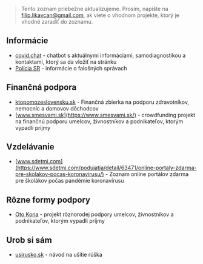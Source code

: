 > Tento zoznam priebežne aktualizujeme. Prosím, napíšte na filip.likavcan@gmail.com, ak viete o vhodnom projekte, ktorý je vhodné zaradiť do zoznamu.

## Informácie

* [covid.chat](https://covid.chat) - chatbot s aktuálnymi informáciami, samodiagnostikou a kontaktami, ktorý sa da vložiť na stránku
* [Polícia SR](https://www.facebook.com/policiaslovakia/) - informácie o falošných správach

## Finančná podpora

* [ktopomozeslovensku.sk](https://ktopomozeslovensku.sk/) - Finančná zbierka na podporu zdravotníkov, nemocníc a domovov dôchodcov
* [www.smesvami.sk](https://www.smesvami.sk/) - crowdfunding projekt na finančnú podporu umelcov, živnostníkov a podnikateľov, ktorým vypadli príjmy

## Vzdelávanie

* [www.sdetmi.com](https://www.sdetmi.com/podujatia/detail/63471/online-portaly-zdarma-pre-skolakov-pocas-koronavirusu/) - Zoznam online portálov zdarma pre školákov počas pandémie koronavírusu

## Rôzne formy podpory

* [Oto Kona](https://www.facebook.com/1035623598/posts/10218950217599843/?d=n) - projekt rôznorodej podpory umelcov, živnostníkov a podnikateľov, ktorým vypadli príjmy

## Urob si sám

* [usirusko.sk](https://usirusko.sk/) - návod na ušitie rúška